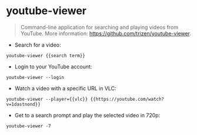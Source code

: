 # youtube-viewer

> Command-line application for searching and playing videos from YouTube.
> More information: <https://github.com/trizen/youtube-viewer>.

- Search for a video:

`youtube-viewer {{search term}}`

- Login to your YouTube account:

`youtube-viewer --login`

- Watch a video with a specific URL in VLC:

`youtube-viewer --player={{vlc}} {{https://youtube.com/watch?v=1dastnond}}`

- Get to a search prompt and play the selected video in 720p:

`youtube-viewer -7`
